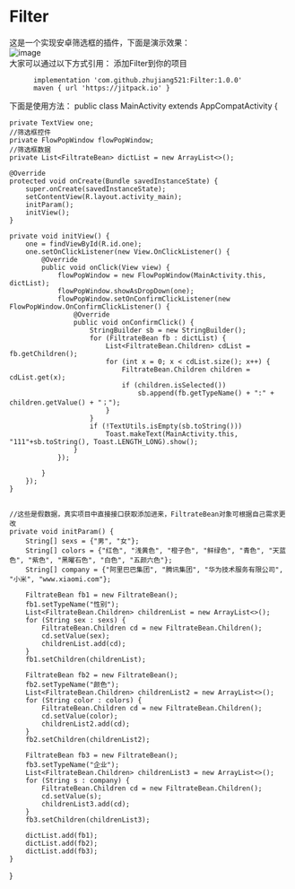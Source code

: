 # Filter
这是一个实现安卓筛选框的插件，下面是演示效果：</br>
![image](https://github.com/zhujiang521/Filter/blob/master/view.gif)</br>
大家可以通过以下方式引用：
添加Filter到你的项目

	      implementation 'com.github.zhujiang521:Filter:1.0.0'
          maven { url 'https://jitpack.io' }
         
下面是使用方法：
public class MainActivity extends AppCompatActivity {

    private TextView one;
    //筛选框控件
    private FlowPopWindow flowPopWindow;
    //筛选框数据
    private List<FiltrateBean> dictList = new ArrayList<>();

    @Override
    protected void onCreate(Bundle savedInstanceState) {
        super.onCreate(savedInstanceState);
        setContentView(R.layout.activity_main);
        initParam();
        initView();
    }

    private void initView() {
        one = findViewById(R.id.one);
        one.setOnClickListener(new View.OnClickListener() {
            @Override
            public void onClick(View view) {
                flowPopWindow = new FlowPopWindow(MainActivity.this, dictList);
                flowPopWindow.showAsDropDown(one);
                flowPopWindow.setOnConfirmClickListener(new FlowPopWindow.OnConfirmClickListener() {
                    @Override
                    public void onConfirmClick() {
                        StringBuilder sb = new StringBuilder();
                        for (FiltrateBean fb : dictList) {
                            List<FiltrateBean.Children> cdList = fb.getChildren();
                            for (int x = 0; x < cdList.size(); x++) {
                                FiltrateBean.Children children = cdList.get(x);
                                if (children.isSelected())
                                    sb.append(fb.getTypeName() + ":" + children.getValue() + "；");
                            }
                        }
                        if (!TextUtils.isEmpty(sb.toString()))
                            Toast.makeText(MainActivity.this, "111"+sb.toString(), Toast.LENGTH_LONG).show();
                    }
                });

            }
        });
    }


    //这些是假数据，真实项目中直接接口获取添加进来，FiltrateBean对象可根据自己需求更改
    private void initParam() {
        String[] sexs = {"男", "女"};
        String[] colors = {"红色", "浅黄色", "橙子色", "鲜绿色", "青色", "天蓝色", "紫色", "黑曜石色", "白色", "五颜六色"};
        String[] company = {"阿里巴巴集团", "腾讯集团", "华为技术服务有限公司", "小米", "www.xiaomi.com"};

        FiltrateBean fb1 = new FiltrateBean();
        fb1.setTypeName("性别");
        List<FiltrateBean.Children> childrenList = new ArrayList<>();
        for (String sex : sexs) {
            FiltrateBean.Children cd = new FiltrateBean.Children();
            cd.setValue(sex);
            childrenList.add(cd);
        }
        fb1.setChildren(childrenList);

        FiltrateBean fb2 = new FiltrateBean();
        fb2.setTypeName("颜色");
        List<FiltrateBean.Children> childrenList2 = new ArrayList<>();
        for (String color : colors) {
            FiltrateBean.Children cd = new FiltrateBean.Children();
            cd.setValue(color);
            childrenList2.add(cd);
        }
        fb2.setChildren(childrenList2);

        FiltrateBean fb3 = new FiltrateBean();
        fb3.setTypeName("企业");
        List<FiltrateBean.Children> childrenList3 = new ArrayList<>();
        for (String s : company) {
            FiltrateBean.Children cd = new FiltrateBean.Children();
            cd.setValue(s);
            childrenList3.add(cd);
        }
        fb3.setChildren(childrenList3);

        dictList.add(fb1);
        dictList.add(fb2);
        dictList.add(fb3);
    }
}

